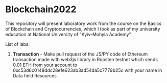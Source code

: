 # Blockchain2022

<p>This repository will present laboratory work from the course on the Basics of Blockchain and Cryptocurrencies, which I took as part of my university education at National University of "Kyiv-Mohyla Academy"</p>

List of labs:
<ol>
<li><b>Transaction</b> - Make pull request of the JS/PY code of Ethereum transaction made with web3js library in Ropsten testnet which sends 0.01 ETH from your account to 0xc53d6c0148ddc28efe623ab3ad54da5c7779b25c with your name in Data field Resources</li>
</ol>
